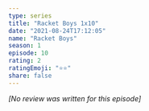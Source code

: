 ```yaml
---
type: series
title: "Racket Boys 1x10"
date: "2021-08-24T17:12:05"
name: "Racket Boys"
season: 1
episode: 10
rating: 2
ratingEmoji: "⭐️⭐️"
share: false
---
```


_[No review was written for this episode]_
